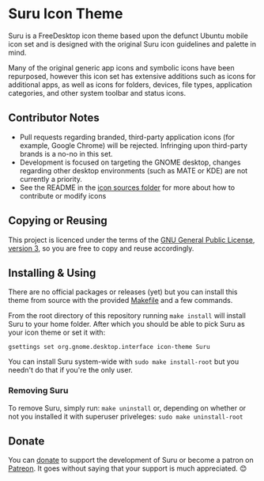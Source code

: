 Suru Icon Theme
================

Suru is a FreeDesktop icon theme based upon the defunct Ubuntu mobile icon set and is designed with the original Suru icon guidelines and palette in mind.

Many of the original generic app icons and symbolic icons have been repurposed, however this icon set has extensive additions such as icons for additional apps, as well as icons for folders, devices, file types, application categories, and other system toolbar and status icons.

## Contributor Notes

 - Pull requests regarding branded, third-party application icons (for example, Google Chrome) will be rejected. Infringing upon third-party brands is a no-no in this set.
 - Development is focused on targeting the GNOME desktop, changes regarding other desktop environments (such as MATE or KDE) are not currently a priority.
 - See the README in the [icon sources folder](/src) for more about how to contribute or modify icons

## Copying or Reusing

This project is licenced under the terms of the [GNU General Public License, version 3](https://www.gnu.org/licenses/gpl-3.0.txt), so you are free to copy and reuse accordingly.

## Installing & Using

There are no official packages or releases (yet) but you can install this theme from source with the provided [Makefile](/Makefile) and a few commands.

From the root directory of this repository running `make install` will install Suru to your home folder. After which you should be able to pick Suru as your icon theme or set it with:

    gsettings set org.gnome.desktop.interface icon-theme Suru

You can install Suru system-wide with `sudo make install-root` but you needn't do that if you're the only user.

### Removing Suru

To remove Suru, simply run: `make uninstall` or, depending on whether or not you installed it with superuser priveleges: `sudo make uninstall-root` 

## Donate

You can [donate](https://snwh.org/donate) to support the development of Suru or become a patron on [Patreon](http://patreon.com/snwh/). It goes without saying that your support is much appreciated. &#x1F60A;

